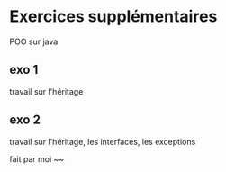 # Exercices supplémentaires

POO sur java

## exo 1

travail sur l'héritage

## exo 2

travail sur l'héritage, les interfaces, les exceptions

fait par moi ~~